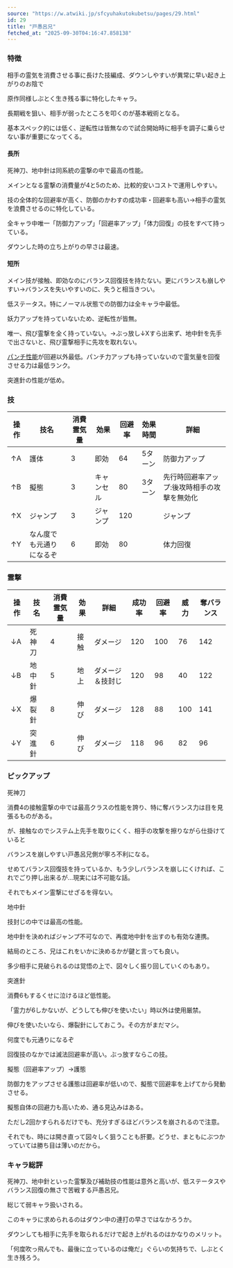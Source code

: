 ```yaml
---
source: "https://w.atwiki.jp/sfcyuhakutokubetsu/pages/29.html"
id: 29
title: "戸愚呂兄"
fetched_at: "2025-09-30T04:16:47.858138"
---
```


### 特徴

相手の霊気を消費させる事に長けた技編成、ダウンしやすいが異常に早い起き上がりのお陰で
  
原作同様しぶとく生き残る事に特化したキャラ。
  
長期戦を狙い、相手が弱ったところを叩くのが基本戦術となる。
  
基本スペック的には低く、逆転性は皆無なので試合開始時に相手を調子に乗らせない事が重要になってくる。

  

#### 長所

  

死神刀、地中針は同系統の霊撃の中で最高の性能。
  
メインとなる霊撃の消費量が4と5のため、比較的安いコストで運用しやすい。
  
技の全体的な回避率が高く、防御のかわすの成功率・回避率も高い→相手の霊気を浪費させるのに特化している。
  
全キャラ中唯一「防御力アップ」「回避率アップ」「体力回復」の技をすべて持っている。
  
ダウンした時の立ち上がりの早さは最速。

  

#### 短所

  

メイン技が接触、即効なのにバランス回復技を持たない。更にバランスも崩しやすい→バランスを失いやすいのに、失うと相当きつい。
  
低ステータス。特にノーマル状態での防御力は全キャラ中最低。
  
妖力アップを持っていないため、逆転性が皆無。
  
唯一、飛び霊撃を全く持っていない。→ぶっ放し↓Xすら出来ず、地中針を先手で出さないと、飛び霊撃相手に先攻を取れない。
  
[パンチ性能](https://w.atwiki.jp//w.atwiki.jp/sfcyuhakutokubetsu/pages/43.html "パンチ性能 (2094d)")が回避以外最低。パンチ力アップも持っていないので霊気量を回復させる力は最低ランク。
  
突進針の性能が低め。

  

### 技

| 操作 | 技名 | 消費霊気量 | 効果 | 回避率 | 効果時間 | 詳細 |
| --- | --- | --- | --- | --- | --- | --- |
| ↑A | 護体 | 3 | 即効 | 64 | 5ターン | 防御力アップ |
| ↑B | 擬態 | 3 | キャンセル | 80 | 3ターン | 先行時回避率アップ:後攻時相手の攻撃を無効化 |
| ↑X | ジャンプ | 3 | ジャンプ | 120 |  | ジャンプ |
| ↑Y | なん度でも元通りになるぞ | 6 | 即効 | 80 |  | 体力回復 |

  

### 霊撃

| 操作 | 技名 | 消費霊気量 | 効果 | 詳細 | 成功率 | 回避率 | 威力 | 奪バランス |
| --- | --- | --- | --- | --- | --- | --- | --- | --- |
| ↓A | 死神刀 | 4 | 接触 | ダメージ | 120 | 100 | 76 | 142 |
| ↓B | 地中針 | 5 | 地上 | ダメージ＆技封じ | 120 | 98 | 40 | 122 |
| ↓X | 爆裂針 | 8 | 伸び | ダメージ | 128 | 88 | 100 | 141 |
| ↓Y | 突進針 | 6 | 伸び | ダメージ | 118 | 96 | 82 | 96 |

  

### ピックアップ

  

死神刀
  
消費4の接触霊撃の中では最高クラスの性能を誇り、特に奪バランス力は目を見張るものがある。
  
が、接触なのでシステム上先手を取りにくく、相手の攻撃を擦りながら仕掛けていると
  
バランスを崩しやすい戸愚呂兄側が寧ろ不利になる。
  
せめてバランス回復技を持っているか、もう少しバランスを崩しにくければ、これでごり押し出来るが…現実には不可能な話。
  
それでもメイン霊撃にせざるを得ない。

  

地中針
  
技封じの中では最高の性能。
  
地中針を決めればジャンプ不可なので、再度地中針を出すのも有効な連携。
  
結局のところ、兄はこれをいかに決めるかが鍵と言っても良い。
  
多少相手に見破られるのは覚悟の上で、図々しく振り回していくのもあり。

  

突進針
  
消費6もするくせに泣けるほど低性能。
  
「霊力が6しかないが、どうしても伸びを使いたい」時以外は使用厳禁。
  
伸びを使いたいなら、爆裂針にしておこう。その方がまだマシ。

  

何度でも元通りになるぞ
  
回復技のなかでは滅法回避率が高い。ぶっ放すならこの技。

  

擬態（回避率アップ）→護態
  
防御力をアップさせる護態は回避率が低いので、擬態で回避率を上げてから発動させる。
  
擬態自体の回避力も高いため、通る見込みはある。
  
ただし2回かすられるだけでも、充分すぎるほどバランスを崩されるので注意。
  
それでも、時には開き直って図々しく狙うことも肝要。どうせ、まともにぶつかっていては勝ち目は薄いのだから。

  

### キャラ総評

死神刀、地中針といった霊撃及び補助技の性能は意外と高いが、低ステータスやバランス回復の無さで苦戦する戸愚呂兄。
  
総じて弱キャラ扱いされる。
  
このキャラに求められるのはダウン中の連打の早さではなかろうか。
  
ダウンしても相手に先手を取られるだけで起き上がれるのはかなりのメリット。
  
「何度吹っ飛んでも、最後に立っているのは俺だ」ぐらいの気持ちで、しぶとく生き残ろう。
